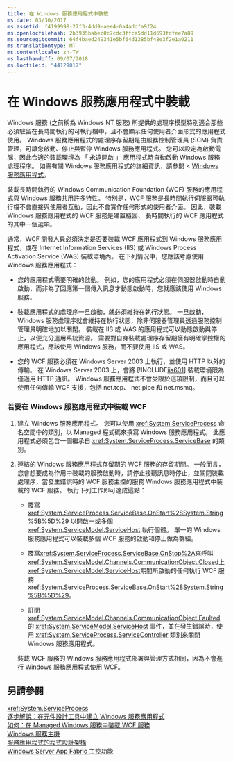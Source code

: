 ```yaml
---
title: 在 Windows 服務應用程式中裝載
ms.date: 03/30/2017
ms.assetid: f4199998-27f3-4dd9-aee4-0a4addfa9f24
ms.openlocfilehash: 2b3935babec0c7cdc3ffca5dd11d693fdfee7a89
ms.sourcegitcommit: 64f4baed249341e5bf64d1385bf48e3f2e1a0211
ms.translationtype: MT
ms.contentlocale: zh-TW
ms.lasthandoff: 09/07/2018
ms.locfileid: "44129017"
---
```

# <a name="hosting-in-a-windows-service-application"></a>在 Windows 服務應用程式中裝載
Windows 服務 (之前稱為 Windows NT 服務) 所提供的處理序模型特別適合那些必須駐留在長時間執行的可執行檔中，且不會顯示任何使用者介面形式的應用程式使用。 Windows 服務應用程式的處理序存留期是由服務控制管理員 (SCM) 負責管理，可讓您啟動、停止與暫停 Windows 服務應用程式。 您可以設定為啟動電腦，因此合適的裝載環境為 「 永遠開啟 」 應用程式時自動啟動 Windows 服務處理程序。 如需有關 Windows 服務應用程式的詳細資訊，請參閱 < [Windows 服務應用程式](https://go.microsoft.com/fwlink/?LinkId=89450)。  
  
 裝載長時間執行的 Windows Communication Foundation (WCF) 服務的應用程式與 Windows 服務共用許多特性。 特別是，WCF 服務是長時間執行伺服器可執行檔不會直接與使用者互動，因此不會實作任何形式的使用者介面。 因此，裝載 Windows 服務應用程式的 WCF 服務是建置穩固、 長時間執行的 WCF 應用程式的其中一個選項。  
  
 通常，WCF 開發人員必須決定是否要裝載 WCF 應用程式到 Windows 服務應用程式，或在 Internet Information Services (IIS) 或 Windows Process Activation Service (WAS) 裝載環境內。 在下列情況中，您應該考慮使用 Windows 服務應用程式：  
  
-   您的應用程式需要明確的啟動。 例如，您的應用程式必須在伺服器啟動時自動啟動，而非為了回應第一個傳入訊息才動態啟動時，您就應該使用 Windows 服務。  
  
-   裝載應用程式的處理序一旦啟動，就必須維持在執行狀態。 一旦啟動，Windows 服務處理序就會維持在執行狀態，除非伺服器管理員透過服務控制管理員明確地加以關閉。 裝載在 IIS 或 WAS 的應用程式可以動態啟動與停止，以便充分運用系統資源。 需要對自身裝載處理序存留期擁有明確掌控權的應用程式，應該使用 Windows 服務，而不要使用 IIS 或 WAS。  
  
-   您的 WCF 服務必須在 Windows Server 2003 上執行，並使用 HTTP 以外的傳輸。 在 Windows Server 2003 上，會將 [!INCLUDE[iis601](../../../../includes/iis601-md.md)] 裝載環境限為僅適用 HTTP 通訊。 Windows 服務應用程式不會受限於這項限制，而且可以使用任何傳輸 WCF 支援，包括 net.tcp、 net.pipe 和 net.msmq。  
  
### <a name="to-host-wcf-inside-of-a-windows-service-application"></a>若要在 Windows 服務應用程式中裝載 WCF  
  
1.  建立 Windows 服務應用程式。 您可以使用 <xref:System.ServiceProcess> 命名空間中的類別，以 Managed 程式碼來撰寫 Windows 服務應用程式。 此應用程式必須包含一個繼承自 <xref:System.ServiceProcess.ServiceBase> 的類別。  
  
2.  連結的 Windows 服務應用程式存留期的 WCF 服務的存留期間。 一般而言，您會想要成為作用中裝載的服務啟動時，請停止接聽訊息時停止，並關閉裝載處理序，當發生錯誤時的 WCF 服務主控的服務 Windows 服務應用程式中裝載的 WCF 服務。 執行下列工作即可達成這點：  
  
    -   覆寫 <xref:System.ServiceProcess.ServiceBase.OnStart%28System.String%5B%5D%29> 以開啟一或多個 <xref:System.ServiceModel.ServiceHost> 執行個體。 單一的 Windows 服務應用程式可以裝載多個 WCF 服務的啟動和停止做為群組。  
  
    -   覆寫<xref:System.ServiceProcess.ServiceBase.OnStop%2A>來呼叫<xref:System.ServiceModel.Channels.CommunicationObject.Closed>上<xref:System.ServiceModel.ServiceHost>期間所啟動的任何執行 WCF 服務<xref:System.ServiceProcess.ServiceBase.OnStart%28System.String%5B%5D%29>。  
  
    -   訂閱 <xref:System.ServiceModel.Channels.CommunicationObject.Faulted> 的 <xref:System.ServiceModel.ServiceHost> 事件，並在發生錯誤時，使用 <xref:System.ServiceProcess.ServiceController> 類別來關閉 Windows 服務應用程式。  
  
     裝載 WCF 服務的 Windows 服務應用程式部署與管理方式相同，因為不會進行 Windows 服務應用程式使用 WCF。  
  
## <a name="see-also"></a>另請參閱  
 <xref:System.ServiceProcess>  
 [逐步解說：在元件設計工具中建立 Windows 服務應用程式](https://go.microsoft.com/fwlink/?LinkId=94875)  
 [如何：在 Managed Windows 服務中裝載 WCF 服務](../../../../docs/framework/wcf/feature-details/how-to-host-a-wcf-service-in-a-managed-windows-service.md)  
 [Windows 服務主機](../../../../docs/framework/wcf/samples/windows-service-host.md)  
 [服務應用程式的程式設計架構](https://go.microsoft.com/fwlink/?LinkId=94876)  
 [Windows Server App Fabric 主控功能](https://go.microsoft.com/fwlink/?LinkId=201276)
